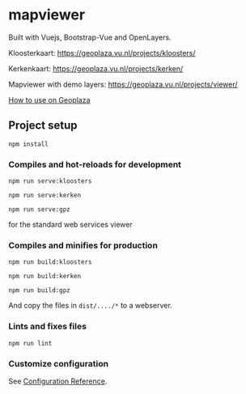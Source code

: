 # mapviewer
Built with Vuejs, Bootstrap-Vue and OpenLayers.  

Kloosterkaart: https://geoplaza.vu.nl/projects/kloosters/

Kerkenkaart: https://geoplaza.vu.nl/projects/kerken/

Mapviewer with demo layers: https://geoplaza.vu.nl/projects/viewer/

[How to use on Geoplaza](https://github.com/vu-geoplaza/mapviewer/wiki/How-to-use-the-Geoplaza-map-viewer)

## Project setup
```
npm install
```

### Compiles and hot-reloads for development
```
npm run serve:kloosters
```
```
npm run serve:kerken
```
```
npm run serve:gpz
```
for the standard web services viewer
### Compiles and minifies for production
```
npm run build:kloosters
```
```
npm run build:kerken
```
```
npm run build:gpz
```
And copy the files in `dist/..../*` to a webserver.
### Lints and fixes files
```
npm run lint
```

### Customize configuration
See [Configuration Reference](https://cli.vuejs.org/config/).
